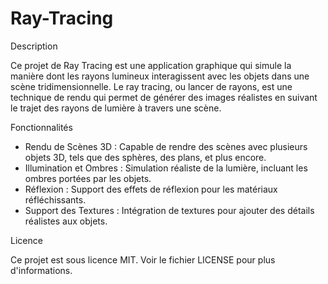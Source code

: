 # Ray-Tracing

Description

Ce projet de Ray Tracing est une application graphique qui simule la manière dont les rayons lumineux interagissent avec les objets dans une scène tridimensionnelle. Le ray tracing, ou lancer de rayons, est une technique de rendu qui permet de générer des images réalistes en suivant le trajet des rayons de lumière à travers une scène.

Fonctionnalités

  - Rendu de Scènes 3D : Capable de rendre des scènes avec plusieurs objets 3D, tels que des sphères, des plans, et plus encore.
  - Illumination et Ombres : Simulation réaliste de la lumière, incluant les ombres portées par les objets.
  - Réflexion : Support des effets de réflexion pour les matériaux réfléchissants.
  - Support des Textures : Intégration de textures pour ajouter des détails réalistes aux objets.

Licence

  Ce projet est sous licence MIT. Voir le fichier LICENSE pour plus d'informations.
